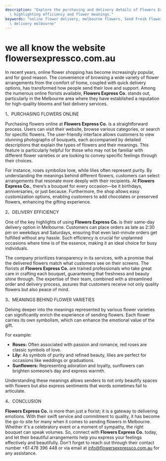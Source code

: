 ```yaml
---
description: "Explore the purchasing and delivery details of Flowers Express Co. in Melbourne,\
  \ highlighting efficiency and flower meanings."
keywords: "online flower delivery, melbourne flowers, Send Fresh Flowers in Melbourne, flower\
  \ delivery melbourne"
---
```

# we all know the website flowersexpressco.com.au

In recent years, online flower shopping has become increasingly popular, and for good reason. The convenience of browsing a wide variety of flower arrangements from the comfort of home, coupled with quick delivery options, has transformed how people send their love and support. Among the numerous online florists available, **Flowers Express Co.** stands out, particularly in the Melbourne area where they have established a reputation for high-quality blooms and fast delivery services.

1、PURCHASING FLOWERS ONLINE

Purchasing flowers online at **Flowers Express Co.** is a straightforward process. Users can visit their website, browse various categories, or search for specific flowers. The user-friendly interface allows customers to view stunning photographs of bouquets, each accompanied by detailed descriptions that explain the types of flowers and their meanings. This feature is particularly helpful for those who may not be familiar with different flower varieties or are looking to convey specific feelings through their choices.

For instance, roses symbolize love, while lilies often represent purity. By understanding the meanings behind different flowers, customers can select arrangements that resonate more deeply with their recipients. At **Flowers Express Co.**, there’s a bouquet for every occasion—be it birthdays, anniversaries, or just because. Furthermore, the shop allows easy customization options, enabling customers to add chocolates or preserved flowers, enhancing the gifting experience.

2、DELIVERY EFFICIENCY

One of the key highlights of using **Flowers Express Co.** is their same-day delivery option in Melbourne. Customers can place orders as late as 2:30 pm on weekdays and Saturdays, ensuring that even last-minute orders get fulfilled without any hassle. Such efficiency is crucial for unplanned occasions where time is of the essence, making it an ideal choice for busy individuals.

The company prioritizes transparency in its services, with a promise that the delivered flowers match what customers see on their screens. The florists at **Flowers Express Co.** are trained professionals who take great care in crafting each bouquet, guaranteeing that freshness and beauty shine through. The expertise of their team, combined with a streamlined order and delivery process, assures that customers receive not only quality flowers but also peace of mind.

3、MEANINGS BEHIND FLOWER VARIETIES

Delving deeper into the meanings represented by various flower varieties can significantly enrich the experience of sending flowers. Each flower carries its own symbolism, which can enhance the emotional value of the gift. 

For example:
- **Roses:** Often associated with passion and romance, red roses are classic symbols of love.
- **Lily:** As symbols of purity and refined beauty, lilies are perfect for occasions like weddings or graduations.
- **Sunflowers:** Representing adoration and loyalty, sunflowers can brighten someone’s day and express warmth.
  
Understanding these meanings allows senders to not only beautify spaces with flowers but also express sentiments that words sometimes fail to articulate.

4、CONCLUSION

**Flowers Express Co.** is more than just a florist; it is a gateway to delivering emotions. With their swift service and commitment to quality, it has become the go-to site for many when it comes to sending flowers in Melbourne. Whether it's a celebratory event or a moment of sympathy, the right bouquet can speak volumes. So, connect with **Flowers Express Co.** today, and let their beautiful arrangements help you express your feelings effectively and beautifully. Don't forget to reach out through their contact number +61 478 396 448 or via email at info@flowersexpressco.com.au for any assistance.
